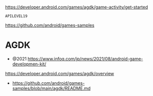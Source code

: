 https://developer.android.com/games/agdk/game-activity/get-started

`APILEVEL19`

https://github.com/android/games-samples

# AGDK

- @2021 https://www.infoq.com/jp/news/2021/08/android-game-developmen-kit/

https://developer.android.com/games/agdk/overview

- https://github.com/android/games-samples/blob/main/agdk/README.md
